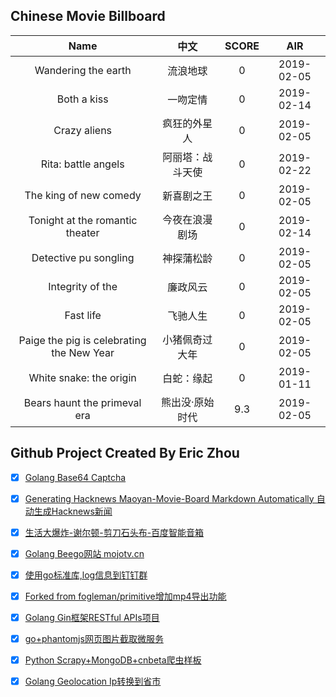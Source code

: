 ## Chinese Movie Billboard
|   Name          | 中文           | SCORE   |  AIR|
|:-------------:|:-------------:| :-----:|:-----:|
|Wandering the earth | 流浪地球 |0| 2019-02-05|
|Both a kiss | 一吻定情 |0| 2019-02-14|
|Crazy aliens | 疯狂的外星人 |0| 2019-02-05|
|Rita: battle angels | 阿丽塔：战斗天使 |0| 2019-02-22|
|The king of new comedy | 新喜剧之王 |0| 2019-02-05|
|Tonight at the romantic theater | 今夜在浪漫剧场 |0| 2019-02-14|
|Detective pu songling | 神探蒲松龄 |0| 2019-02-05|
|Integrity of the | 廉政风云 |0| 2019-02-05|
|Fast life | 飞驰人生 |0| 2019-02-05|
|Paige the pig is celebrating the New Year | 小猪佩奇过大年 |0| 2019-02-05|
|White snake: the origin | 白蛇：缘起 |0| 2019-01-11|
|Bears haunt the primeval era | 熊出没·原始时代 |9.3| 2019-02-05|


## Github Project Created By Eric Zhou

- [x] [Golang Base64 Captcha](https://github.com/mojocn/base64Captcha)
- [x] [Generating Hacknews Maoyan-Movie-Board Markdown Automatically 自动生成Hacknews新闻](https://github.com/dejavuzhou/md-genie)
- [x] [生活大爆炸-谢尔顿-剪刀石头布-百度智能音箱](https://github.com/mojocn/dueros-bang-game)
- [x] [Golang Beego网站 mojotv.cn](https://github.com/mojocn/www.mojotv.cn)
- [x] [使用go标准库,log信息到钉钉群](https://github.com/mojocn/dooger)
- [x] [Forked from fogleman/primitive增加mp4导出功能](https://github.com/mojocn/primitive)
- [x] [Golang Gin框架RESTful APIs项目](https://github.com/JJJJJJJerk/ezier-golang-web-api-framework)
- [x] [go+phantomjs网页图片截取微服务](https://github.com/mojocn/screen_shot)
- [x] [Python Scrapy+MongoDB+cnbeta爬虫样板](https://github.com/mojocn/scrapy_mongodb_boilerplate_cnbeta)
- [x] [Golang Geolocation Ip转换到省市](https://github.com/mojocn/ip2location)





